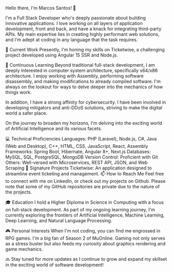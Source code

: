 Hello there, I'm Marcos Santos! 👋

I'm a Full Stack Developer who's deeply passionate about building innovative applications. I love working on all layers of application development, front and back, and have a knack for integrating third-party APIs. My main expertise lies in creating highly performant web solutions, and I'm adept at coding in any language that the task requires.

🔭 Current Work
Presently, I'm honing my skills on Ticketwise, a challenging project developed using Angular 15 SSR and Node.js.

🌱 Continuous Learning
Beyond traditional full-stack development, I am deeply interested in computer system architecture, specifically x64/x86 architecture. I enjoy working with Assembly, performing software disassembly, and making modifications to already compiled software. I'm always on the lookout for ways to delve deeper into the mechanics of how things work.

In addition, I have a strong affinity for cybersecurity. I have been involved in developing mitigators and anti-DDoS solutions, striving to make the digital world a safer place.

On the journey to broaden my horizons, I'm delving into the exciting world of Artificial Intelligence and its various facets.

💻 Technical Proficiencies
Languages: PHP (Laravel), Node.js, C#, Java (Web and Desktop), C++, HTML, CSS, JavaScript, React, Assembly
Frameworks: Spring Boot, Hibernate, Angular 8+, Next.js
Databases: MySQL, SQL, PostgreSQL, MongoDB
Version Control: Proficient with Git
Others: Well-versed with Microservices, REST API, JSON, and Web Scraping
🎯 Signature Projects
Ticketwise: An application designed to streamline event ticketing and management.
📫 How to Reach Me
Feel free to connect with me on LinkedIn, or check out my projects on Github. Please note that some of my GitHub repositories are private due to the nature of the projects.

🎓 Education
I hold a Higher Diploma in Science in Computing with a focus on full-stack development. As part of my ongoing learning journey, I'm currently exploring the frontiers of Artificial Intelligence, Machine Learning, Deep Learning, and Natural Language Processing.

🎮 Personal Interests
When I'm not coding, you can find me engrossed in RPG games. I'm a big fan of Season 2 of MuOnline. Gaming not only serves as a stress buster but also feeds my curiosity about graphics rendering and game mechanics.

🔜 Stay tuned for more updates as I continue to grow and expand my skillset in the exciting world of software development!
